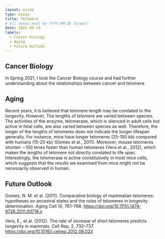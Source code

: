 ```yaml
---
layout: essay
type: essay
title: Telomere
# All dates must be YYYY-MM-DD format!
date: 2021-05-14
labels:
  - Cancer Biology
  - Aging
  - Future Outlook
---
```


## Cancer Biology

In Spring 2021, I took the Cancer Biology course and had further understanding about the relationships between cancer and telomere. 

## Aging

Recent years, it is believed that telomere length may be corelated to the longevity. However, The lengths of telomere are varied between species. The activities of the enzyme, telomerase, which is silenced in adult cells but active in fetal cells, are also varied between species as well. Therefore, the longer of the lengths of telomeres does not indicate the longer lifespan generally. For instance, mice have longer telomeres (25-150 kb) compared with humans (15-20 kb) (Gomes et al., 2011). Moreover, mouse telomeres shorten ∼100 times faster than human telomeres (Vera et al., 2012), which makes the lengths of telomere not directly corelated to life span. Interestingly, the telomerase is active constitutively in most mice cells, which suggests that the results we examined from mice might not be necessarily observed in human.

## Future Outlook



Gomes, N. M. et al. (2011). Comparative biology of mammalian telomeres: hypotheses on ancestral states and the roles of telomeres in longevity determination. Aging Cell 10, 761–768. https://doi.org/10.1111/j.1474-9726.2011.00718.x

Vera, E., et al. (2012). The rate of increase of short telomeres predicts longevity in mammals. Cell Rep. 2, 732–737. https://doi.org/10.1016/j.celrep.2012.08.023
